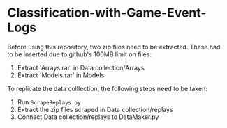 # Classification-with-Game-Event-Logs

Before using this repository, two zip files need to be extracted. These had to be inserted due to github's 100MB limit on files:
1. Extract 'Arrays.rar' in Data collection/Arrays
2. Extract 'Models.rar' in Models

To replicate the data colllection, the following steps need to be taken:
1. Run `ScrapeReplays.py`
2. Extract the zip files scraped in Data collection/replays
3. Connect Data collection/replays to DataMaker.py

